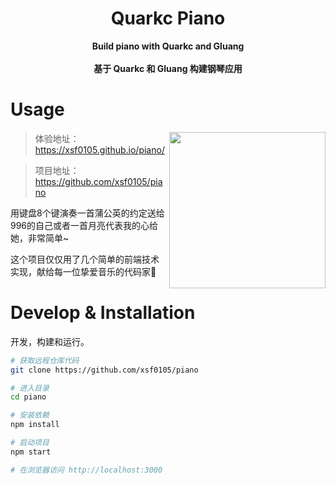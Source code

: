<div align="center">

<h1>Quarkc Piano</h1>

<p>
  <strong>Build piano with Quarkc and Gluang</strong>
  <br /><br />
  <strong>基于 Quarkc 和 Gluang 构建钢琴应用</strong>
</p>
</div>

# Usage

<img width="250px" align="right" src="./public/piano.gif"/>

> 体验地址：https://xsf0105.github.io/piano/


> 项目地址： https://github.com/xsf0105/piano


用键盘8个键演奏一首蒲公英的约定送给996的自己或者一首月亮代表我的心给她，非常简单~

这个项目仅仅用了几个简单的前端技术实现，献给每一位挚爱音乐的代码家🎹

# Develop & Installation

<!-- <img src="./public/demo.png"> -->
开发，构建和运行。

```bash
# 获取远程仓库代码
git clone https://github.com/xsf0105/piano

# 进入目录
cd piano

# 安装依赖
npm install

# 启动项目
npm start

# 在浏览器访问 http://localhost:3000
```

